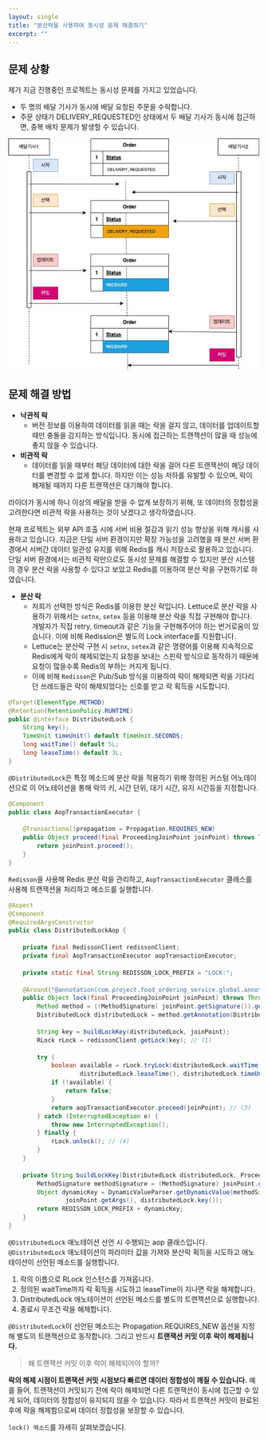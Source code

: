 ```yaml
---
layout: single
title: "분산락을 사용하여 동시성 문제 해결하기"
excerpt: ""
---
```


## 문제 상황

제가 지금 진행중인 프로젝트는 동시성 문제를 가지고 있었습니다.

- 두 명의 배달 기사가 동시에 배달 요청된 주문을 수락합니다.
- 주문 상태가 DELIVERY_REQUESTED인 상태에서 두 배달 기사가 동시에 접근하면, 중복 배차 문제가 발생할 수 있습니다.

![img](/assets/images/Concurrent.png)

## 문제 해결 방법

- **낙관적 락**
    - 버전 정보를 이용하여 데이터를 읽을 때는 락을 걸지 않고, 데이터를 업데이트할 때만 충돌을 감지하는 방식입니다. 동시에 접근하는 트랜잭션이 많을 때 성능에 좋지 않을 수 있습니다.
- **비관적 락**
    - 데이터를 읽을 때부터 해당 데이터에 대한 락을 걸어 다른 트랜잭션이 해당 데이터를 변경할 수 없게 합니다. 하지만 이는 성능 저하를 유발할 수 있으며, 락이 해제될 때까지 다른 트랜잭션은 대기해야 합니다.
 
라이더가 동시에 하나 이상의 배달을 받을 수 없게 보장하기 위해, 또 데이터의 정합성을 고려한다면 비관적 락을 사용하는 것이 낫겠다고 생각하였습니다.

현재 프로젝트는 외부 API 호출 시에 서버 비용 절감과 읽기 성능 향상을 위해 캐시를 사용하고 있습니다. 지금은 단일 서버 환경이지만 확장 가능성을 고려했을 때 분산 서버 환경에서 서버간 데이터 일관성 유지를 위해 Redis를 캐시 저장소로 활용하고 있습니다. 단일 서버 환경에서는 비관적 락만으로도 동시성 문제를 해결할 수 있지만 분산 시스템의 경우 분산 락을 사용할 수 있다고 보았고 Redis를 이용하여 분산 락을 구현하기로 하였습니다.

- **분산 락**
    - 저희가 선택한 방식은 Redis를 이용한 분산 락입니다. Lettuce로 분산 락을 사용하기 위해서는 `setnx`, `setex` 등을 이용해 분산 락을 직접 구현해야 합니다. 개발자가 직접 retry, timeout과 같은 기능을 구현해주어야 하는 번거로움이 있습니다. 이에 비해 Redission은 별도의 Lock interface를 지원합니다.
    - Lettuce는 분산락 구현 시 `setnx`, `setex`과 같은 명령어를 이용해 지속적으로 Redis에게 락이 해제되었는지 요청을 보내는 스핀락 방식으로 동작하기 때문에 요청이 많을수록 Redis의 부하는 커지게 됩니다.
    - 이에 비해 `Redisson`은 Pub/Sub 방식을 이용하여 락이 해제되면 락을 기다리던 쓰레드들은 락이 해제되었다는 신호를 받고 락 획득을 시도합니다.

~~~java
@Target(ElementType.METHOD)
@Retention(RetentionPolicy.RUNTIME)
public @interface DistributedLock {
    String key();
    TimeUnit timeUnit() default TimeUnit.SECONDS;
    long waitTime() default 5L;
    long leaseTime() default 3L;
}
~~~

`@DistributedLock`은 특정 메소드에 분산 락을 적용하기 위해 정의된 커스텀 어노테이션으로 이 어노테이션을 통해 락의 키, 시간 단위, 대기 시간, 유지 시간등을 지정합니다.

~~~java
@Component
public class AopTransactionExecutor {

    @Transactional(propagation = Propagation.REQUIRES_NEW)
    public Object proceed(final ProceedingJoinPoint joinPoint) throws Throwable {
        return joinPoint.proceed();
    }
}
~~~

`Redisson`을 사용해 Redis 분산 락을 관리하고, `AopTransactionExecutor` 클래스를 사용해 트랜잭션을 처리하고 메소드를 실행합니다. 

~~~java
@Aspect
@Component
@RequiredArgsConstructor
public class DistributedLockAop {

    private final RedissonClient redissonClient;
    private final AopTransactionExecutor aopTransactionExecutor;
    
    private static final String REDISSON_LOCK_PREFIX = "LOCK:";

    @Around("@annotation(com.project.food_ordering_service.global.annotaion.DistributedLock)")
    public Object lock(final ProceedingJoinPoint joinPoint) throws Throwable {
        Method method = ((MethodSignature) joinPoint.getSignature()).getMethod();
        DistributedLock distributedLock = method.getAnnotation(DistributedLock.class);

        String key = buildLockKey(distributedLock, joinPoint);
        RLock rLock = redissonClient.getLock(key); // (1)

        try {
            boolean available = rLock.tryLock(distributedLock.waitTime(),
                    distributedLock.leaseTime(), distributedLock.timeUnit()); // (2)
            if (!available) {
                return false;
            }
            return aopTransactionExecutor.proceed(joinPoint); // (3)
        } catch (InterruptedException e) {
            throw new InterruptedException();
        } finally {
            rLock.unlock(); // (4)
        }
    }

    private String buildLockKey(DistributedLock distributedLock, ProceedingJoinPoint joinPoint) {
        MethodSignature methodSignature = (MethodSignature) joinPoint.getSignature();
        Object dynamicKey = DynamicValueParser.getDynamicValue(methodSignature.getParameterNames(),
                joinPoint.getArgs(), distributedLock.key());
        return REDISSON_LOCK_PREFIX + dynamicKey;
    }
}
~~~

`@DistributedLock` 애노테이션 선언 시 수행되는 aop 클래스입니다. `@DistributedLock` 애노테이션의 파라미터 값을 가져와 분산락 획득을 시도하고 애노테이션이 선언된 메소드를 실행합니다.

1. 락의 이름으로 RLock 인스턴스를 가져옵니다.
2. 정의된 waitTime까지 락 획득을 시도하고 leaseTime이 지나면 락을 해제합니다.
3. DistributedLock 애노테이션이 선언된 메소드를 별도의 트랜잭션으로 실행합니다.
4. 종료시 무조건 락을 해제합니다.

`@DistributedLock`이 선언된 메소드는 Propagation.REQUIRES_NEW 옵션을 지정해 별도의 트랜잭션으로 동작합니다. 그리고 반드시 **트랜잭션 커밋 이후 락이 해제됩니다.**

> 왜 트랜잭션 커밋 이후 락이 해제되어야 할까?

**락의 해제 시점이 트랜잭션 커밋 시점보다 빠르면 데이터 정합성이 깨질 수 있습니다.** 예를 들어, 트랜잭션이 커밋되기 전에 락이 해제되면 다른 트랜잭션이 동시에 접근할 수 있게 되어, 데이터의 정합성이 유지되지 않을 수 있습니다. 따라서 트랜잭션 커밋이 완료된 후에 락을 해제함으로써 데이터 정합성을 보장할 수 있습니다.

`lock() 메소드`를 자세히 살펴보겠습니다.
